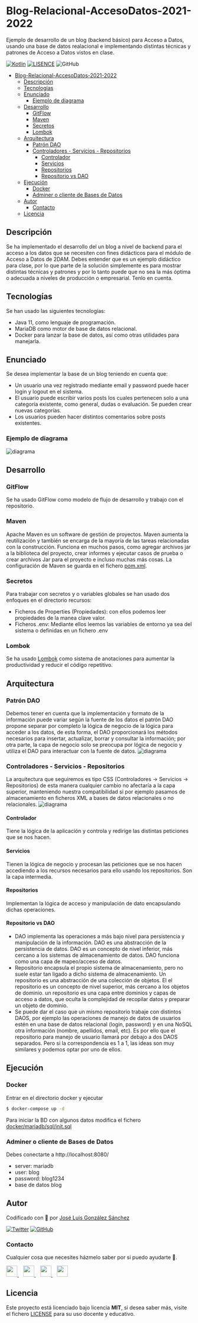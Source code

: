 # Blog-Relacional-AccesoDatos-2021-2022
Ejemplo de desarrollo de un blog (backend básico) para Acceso a Datos, usando una base de datos realacional e implementando distintas técnicas y patrones de Acceso a Datos vistos en clase.

[![Kotlin](https://img.shields.io/badge/Code-Java-blue)](https://www.java.com/es/)
[![LISENCE](https://img.shields.io/badge/Lisence-MIT-green)]()
![GitHub](https://img.shields.io/github/last-commit/joseluisgs/Blog-Relacional-AccesoDatos-2021-2022)

- [Blog-Relacional-AccesoDatos-2021-2022](#blog-relacional-accesodatos-2021-2022)
  - [Descripción](#descripción)
  - [Tecnologías](#tecnologías)
  - [Enunciado](#enunciado)
    - [Ejemplo de diagrama](#ejemplo-de-diagrama)
  - [Desarrollo](#desarrollo)
    - [GitFlow](#gitflow)
    - [Maven](#maven)
    - [Secretos](#secretos)
    - [Lombok](#lombok)
  - [Arquitectura](#arquitectura)
    - [Patrón DAO](#patrón-dao)
    - [Controladores - Servicios - Repositorios](#controladores---servicios---repositorios)
      - [Controlador](#controlador)
      - [Servicios](#servicios)
      - [Repositorios](#repositorios)
      - [Repositorio vs DAO](#repositorio-vs-dao)
  - [Ejecución](#ejecución)
    - [Docker](#docker)
    - [Adminer o cliente de Bases de Datos](#adminer-o-cliente-de-bases-de-datos)
  - [Autor](#autor)
    - [Contacto](#contacto)
  - [Licencia](#licencia)

## Descripción
Se ha implementado el desarrollo del un blog a nivel de backend para el acceso a los datos que se necesiten con fines didácticos para el módulo de Acceso a Datos de 2DAM.
Debes entender que es un ejemplo didáctico para clase, por lo que parte de la solución simplemente es para mostrar distintas técnicas y patrones y por lo tanto 
puede que no sea la más óptima o adecuada a niveles de producción o empresarial. Tenlo en cuenta.

## Tecnologías
Se han usado las siguientes tecnologías:
- Java 11, como lenguaje de programación.
- MariaDB como motor de base de datos relacional.
- Docker para lanzar la base de datos, así como otras utilidades para manejarla.

## Enunciado
Se desea implementar la base de un blog teniendo en cuenta que: 
- Un usuario una vez registrado mediante email y password puede hacer login y logout en el sistema.
- El usuario puede escribir varios posts los cuales pertenecen solo a una categoría existente, como general, dudas o evaluación. Se pueden crear nuevas categorías.
- Los usuarios pueden hacer distintos comentarios sobre posts existentes.

### Ejemplo de diagrama
![diagrama](./diagrams/Diagrams.png)

## Desarrollo
### GitFlow
Se ha usado GitFlow como modelo de flujo de desarrollo y trabajo con el repositorio.

### Maven
Apache Maven es un software de gestión de proyectos. Maven aumenta la reutilización y también se encarga de la mayoría 
de las tareas relacionadas con la construcción. Funciona en muchos pasos, como agregar archivos jar a la biblioteca del proyecto, 
crear informes y ejecutar casos de prueba o crear archivos Jar para el proyecto e incluso muchas más cosas.
La configuración de Maven se guarda en el fichero [pom.xml](./pom.xml).

### Secretos
Para trabajar con secretos y o variables globales se han usado dos enfoques en el directorio recursos:
- Ficheros de Properties (Propiedades): con ellos podemos leer propiedades de la manea clave valor.
- Ficheros .env: Mediante ellos leemos las variables de entorno ya sea del sistema o definidas en un fichero .env 

### Lombok
Se ha usado [Lombok](https://projectlombok.org/features/all) como sistema de anotaciones para aumentar la productividad 
y reducir el código repetitivo.

## Arquitectura
### Patrón DAO
Debemos tener en cuenta que la implementación y formato de la información puede variar según la fuente de los datos el patrón DAO propone separar por completo la lógica de negocio de la lógica para acceder a los datos, de esta forma, el DAO proporcionará los métodos necesarios para insertar, actualizar, borrar y consultar la información; por otra parte, la capa de negocio solo se preocupa por lógica de negocio y utiliza el DAO para interactuar con la fuente de datos.
![diagrama](./diagrams/dao.png)

### Controladores - Servicios - Repositorios
La arquitectura que seguiremos es tipo CSS (Controladores -> Servicios -> Repositorios) de esta manera cualquier cambio no afectaría a la capa superior, manteniendo nuestra compatibilidad si por ejemplo pasamos de almacenamiento en ficheros XML a bases de datos relacionales o no relacionales.
![diagrama](./diagrams/arquitectura.png)

#### Controlador 
Tiene la lógica de la aplicación y controla y redirige las distintas peticiones que se nos hacen.

#### Servicios
Tienen la lógica de negocio y procesan las peticiones que se nos hacen accediendo a los recursos necesarios para ello usando los repositorios. Son la capa intermedia.

#### Repositorios
Implementan la lógica de acceso y manipulación de dato encapsulando dichas operaciones.

#### Repositorio vs DAO
- DAO implementa las operaciones a más bajo nivel para persistencia y manipulación de la información. DAO es una abstracción de la persistencia de datos. DAO es un concepto de nivel inferior, más cercano a los sistemas de almacenamiento de datos. DAO funciona como una capa de mapeo/acceso de datos.
- Repositorio encapsula el propio sistema de almacenamiento, pero no suele estar tan ligado a dicho sistema de almacenamiento. Un repositorio es una abstracción de una colección de objetos. El el repositorio es un concepto de nivel superior, más cercano a los objetos de dominio. un repositorio es una capa entre dominios y capas de acceso a datos, que oculta la complejidad de recopilar datos y preparar un objeto de dominio.
- Se puede dar el caso que un mismo repositorio trabaje con distintos DAOS, por ejemplo las operaciones de manejo de datos de usuarios estén en una base de datos relacional (login, password) y en una NoSQL otra información (nombre, apellidos, email, etc). Es por ello que el repositorio para manejo de usuario llamará por debajo a dos DAOS separados. Pero si la correspondencia es 1 a 1, las ideas son muy similares y podemos optar por uno de ellos.

## Ejecución
### Docker
Entrar en el directorio docker y ejecutar
```sh
$ docker-compose up -d
```
Para iniciar la BD con algunos datos modifica el fichero [docker/mariadb/sql/init.sql](docker/mariadb/sql/init-db.sql)


### Adminer o cliente de Bases de Datos
Debes conectarte a http://localhost:8080/
- server: mariadb
- user: blog
- password: blog1234 
- base de datos blog

## Autor

Codificado con :sparkling_heart: por [José Luis González Sánchez](https://twitter.com/joseluisgonsan)

[![Twitter](https://img.shields.io/twitter/follow/joseluisgonsan?style=social)](https://twitter.com/joseluisgonsan)
[![GitHub](https://img.shields.io/github/followers/joseluisgs?style=social)](https://github.com/joseluisgs)

### Contacto
<p>
  Cualquier cosa que necesites házmelo saber por si puedo ayudarte 💬.
</p>
<p>
    <a href="https://twitter.com/joseluisgonsan" target="_blank">
        <img src="https://i.imgur.com/U4Uiaef.png" 
    height="30">
    </a> &nbsp;&nbsp;
    <a href="https://github.com/joseluisgs" target="_blank">
        <img src="https://cdn.iconscout.com/icon/free/png-256/github-153-675523.png" 
    height="30">
    </a> &nbsp;&nbsp;
    <a href="https://www.linkedin.com/in/joseluisgonsan" target="_blank">
        <img src="https://upload.wikimedia.org/wikipedia/commons/thumb/c/ca/LinkedIn_logo_initials.png/768px-LinkedIn_logo_initials.png" 
    height="30">
    </a>  &nbsp;&nbsp;
    <a href="https://joseluisgs.github.io/" target="_blank">
        <img src="https://joseluisgs.github.io/favicon.png" 
    height="30">
    </a>
</p>


## Licencia

Este proyecto está licenciado bajo licencia **MIT**, si desea saber más, visite el fichero [LICENSE](./LICENSE) para su uso docente y educativo.
